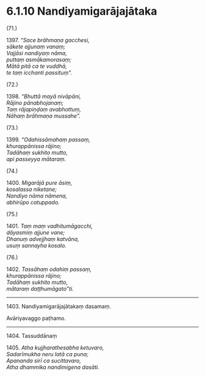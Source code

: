 # 6.1.10 Nandiyamigarājajātaka

(71.)

1397\. _“Sace brāhmaṇa gacchesi,_  
_sākete ajjunaṃ vanaṃ;_  
_Vajjāsi nandiyaṃ nāma,_  
_puttaṃ asmākamorasaṃ;_  
_Mātā pitā ca te vuddhā,_  
_te taṃ icchanti passituṃ”._  

(72.)

1398\. _“Bhuttā mayā nivāpāni,_  
_Rājino pānabhojanaṃ;_  
_Taṃ rājapiṇḍaṃ avabhottuṃ,_  
_Nāhaṃ brāhmaṇa mussahe”._  

(73.)

1399\. _“Odahissāmahaṃ passaṃ,_  
_khurappānissa rājino;_  
_Tadāhaṃ sukhito mutto,_  
_api passeyya mātaraṃ._  

(74.)

1400\. _Migarājā pure āsiṃ,_  
_kosalassa niketane;_  
_Nandiyo nāma nāmena,_  
_abhirūpo catuppado._  

(75.)

1401\. _Taṃ maṃ vadhitumāgacchi,_  
_dāyasmiṃ ajjune vane;_  
_Dhanuṃ advejjhaṃ katvāna,_  
_usuṃ sannayha kosalo._  

(76.)

1402\. _Tassāhaṃ odahiṃ passaṃ,_  
_khurappānissa rājino;_  
_Tadāhaṃ sukhito mutto,_  
_mātaraṃ daṭṭhumāgato”ti._  

---

1403\. Nandiyamigarājajātakaṃ dasamaṃ.

Avāriyavaggo paṭhamo.

---

1404\. Tassuddānaṃ

1405\. _Atha kujjharathesabha ketuvaro,_  
_Sadarīmukha neru latā ca puna;_  
_Apananda sirī ca sucittavaro,_  
_Atha dhammika nandimigena dasāti._
